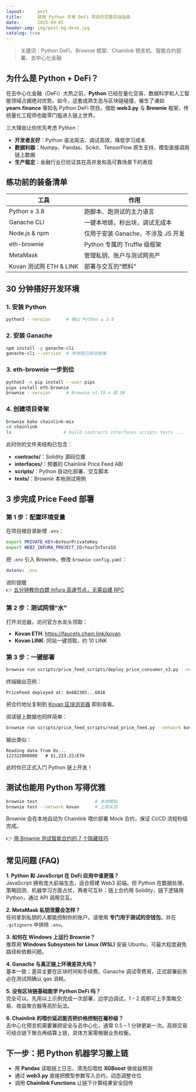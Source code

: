 ```yaml
---
layout:     post
title:      使用 Python 开发 DeFi 项目的完整实战指南
date:       2025-09-05
header-img: img/post-bg-desk.jpg
catalog: true
---
```


> 关键词：Python DeFi、Brownie 框架、Chainlink 预言机、智能合约部署、去中心化金融

## 为什么是 Python + DeFi？

在去中心化金融（DeFi）大热之前，**Python** 已经在量化交易、数据科学和人工智能领域占据绝对优势。如今，这套成熟生态与区块链碰撞，催生了诸如 **yearn.finance** 等知名 Python DeFi 项目。借助 **web3.py** 与 **Brownie** 框架，传统量化工程师也能零门槛进入链上世界。

三大理由让你优先考虑 Python：

- **开发者友好**：Python 语法简洁、调试高效，降低学习成本  
- **数据利器**：Numpy、Pandas、Scikit、TensorFlow 原生支持，模型直接调用链上数据  
- **生产稳定**：金融行业已验证其在高并发和高可靠场景下的表现

## 练功前的装备清单

| 工具                | 作用                             |
|---------------------|----------------------------------|
| Python ≥ 3.8        | 跑脚本、跑测试的主力语言         |
| Ganache CLI         | 一键本地链，秒出块，调试无成本   |
| Node.js & npm       | 仅用于安装 Ganache，不涉及 JS 开发 |
| eth-brownie         | Python 专属的 Truffle 级框架     |
| MetaMask            | 管理私钥、账户与测试网资产       |
| Kovan 测试网 ETH & LINK | 部署与交互的“燃料”             |

## 30 分钟搭好开发环境

### 1. 安装 Python

```bash
python3 --version      # 确认 Python ≥ 3.8
```

### 2. 安装 Ganache

```bash
npm install -g ganache-cli
ganache-cli --version  # 本地链已成功就绪
```

### 3. eth-brownie 一步到位

```bash
python3 -m pip install --user pipx
pipx install eth-brownie
brownie --version      # Brownie v1.19.x 即 OK
```

### 4. 创建项目骨架

```bash
brownie bake chainlink-mix
cd chainlink
ls                    # build contracts interfaces scripts tests ...
```

此时你的文件夹结构已包含：

- **contracts/**：Solidity 源码位置  
- **interfaces/**：预置的 Chainlink Price Feed ABI  
- **scripts/**：Python 自动化部署、交互脚本  
- **tests/**：Brownie 本地测试用例  

## 3 步完成 Price Feed 部署

### 第 1 步：配置环境变量

在项目根目录新增 `.env`：

```bash
export PRIVATE_KEY=0xYourPrivateKey
export WEB3_INFURA_PROJECT_ID=YourInfuraId
```

把 `.env` 引入 Brownie，修改 `brownie-config.yaml`：

```yaml
dotenv: .env
```

进阶提醒  
👉 [五分钟教你白嫖 Infura 高速节点，无需自建 RPC](https://okxdog.com/)

### 第 2 步：测试网领“水”

打开浏览器，访问官方水龙头领取：

- **Kovan ETH**: https://faucets.chain.link/kovan  
- **Kovan LINK**: 同站一键领取，约 10 LINK

### 第 3 步：一键部署

```bash
brownie run scripts/price_feed_scripts/deploy_price_consumer_v3.py --network kovan
```

终端输出范例：

```
PriceFeed deployed at: 0x6B2305...6816
```

把合约地址复制到 [Kovan 区块浏览器](https://kovan.etherscan.io) 即刻查看。

阅读链上数据也同样简单：

```bash
brownie run scripts/price_feed_scripts/read_price_feed.py --network kovan
```

输出类似：

```
Reading data from 0x...
122322000000   # $1,223.22/ETH
```

此时你已正式入门 Python 链上开发！

## 测试也能用 Python 写得优雅

```bash
brownie test                      # 本地模拟
brownie test --network kovan      # 上链实测
```

Brownie 会在本地自动为 Chainlink 喂价部署 Mock 合约，保证 CI/CD 流程秒级完成。

👉 [用 Brownie 测试智能合约的 7 个隐藏技巧](https://okxdog.com/)

## 常见问题 (FAQ)

**1. Python 和 JavaScript 在 DeFi 应用中谁更强？**  
JavaScript 拥有庞大前端生态，适合搭建 Web3 前端。但 Python 在数据处理、策略回测、机器学习方面占优，两者可互补：链上合约用 Solidity，链下逻辑用 Python，通过 API 调用交互。

**2. MetaMask 私钥泄露会怎样？**  
任何拿到私钥的人都能控制你的账户。请使用 **专门用于测试的空钱包**，并在 `.gitignore` 中排除 `.env`。

**3. 如何在 Windows 上运行 Brownie？**  
推荐用 **Windows Subsystem for Linux (WSL)** 安装 Ubuntu，可最大程度避免路径和依赖问题。

**4. Ganache 与真正链上环境差异大吗？**  
基本一致；差异主要在区块时间和手续费。Ganache 调试零费用，正式部署前务必在测试网确认 gas 消耗。

**5. 没有区块链基础能学 Python DeFi 吗？**  
完全可以。先用以上示例完成一次部署，边学边调试，1 – 2 周即可上手策略交易、收益聚合器等高阶玩法。

**6. Chainlink 的喂价延迟能否把价格控制在毫秒级？**  
去中心化预言机需要兼顾安全与去中心化，通常 0.5 – 1 分钟更新一次。高频交易可结合链下聚合再结算上链，具体方案需根据业务权衡。

## 下一步：把 Python 机器学习搬上链

- 用 **Pandas** 读取链上日志，清洗后喂给 **XGBoost** 做收益预测  
- 通过 **web3.py** 直接把模型参数写入合约，动态调整仓位  
- 调用 **Chainlink Functions** 让链下计算结果安全回传